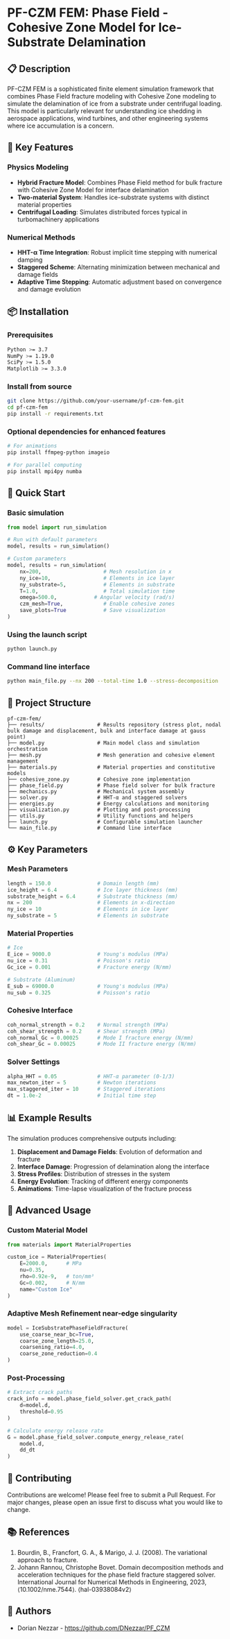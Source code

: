 # PF-CZM FEM: Phase Field - Cohesive Zone Model for Ice-Substrate Delamination

## 📋 Description

PF-CZM FEM is a sophisticated finite element simulation framework that combines Phase Field fracture modeling with Cohesive Zone modeling to simulate the delamination of ice from a substrate under centrifugal loading. This model is particularly relevant for understanding ice shedding in aerospace applications, wind turbines, and other engineering systems where ice accumulation is a concern.

## 🚀 Key Features

### Physics Modeling
- **Hybrid Fracture Model**: Combines Phase Field method for bulk fracture with Cohesive Zone Model for interface delamination
- **Two-material System**: Handles ice-substrate systems with distinct material properties
- **Centrifugal Loading**: Simulates distributed forces typical in turbomachinery applications

### Numerical Methods
- **HHT-α Time Integration**: Robust implicit time stepping with numerical damping
- **Staggered Scheme**: Alternating minimization between mechanical and damage fields
- **Adaptive Time Stepping**: Automatic adjustment based on convergence and damage evolution

## 📦 Installation

### Prerequisites
```bash
Python >= 3.7
NumPy >= 1.19.0
SciPy >= 1.5.0
Matplotlib >= 3.3.0
```

### Install from source
```bash
git clone https://github.com/your-username/pf-czm-fem.git
cd pf-czm-fem
pip install -r requirements.txt
```

### Optional dependencies for enhanced features
```bash
# For animations
pip install ffmpeg-python imageio

# For parallel computing
pip install mpi4py numba
```

## 🎯 Quick Start

### Basic simulation
```python
from model import run_simulation

# Run with default parameters
model, results = run_simulation()

# Custom parameters
model, results = run_simulation(
    nx=200,                    # Mesh resolution in x
    ny_ice=10,                 # Elements in ice layer
    ny_substrate=5,            # Elements in substrate
    T=1.0,                     # Total simulation time
    omega=500.0,            # Angular velocity (rad/s)
    czm_mesh=True,             # Enable cohesive zones
    save_plots=True            # Save visualization
)
```

### Using the launch script
```bash
python launch.py
```

### Command line interface
```bash
python main_file.py --nx 200 --total-time 1.0 --stress-decomposition
```

## 📁 Project Structure

```
pf-czm-fem/
├── results/                 # Results repository (stress plot, nodal bulk damage and displacement, bulk and interface damage at gauss point)
├── model.py                 # Main model class and simulation orchestration
├── mesh.py                  # Mesh generation and cohesive element management
├── materials.py             # Material properties and constitutive models
├── cohesive_zone.py         # Cohesive zone implementation
├── phase_field.py           # Phase field solver for bulk fracture
├── mechanics.py             # Mechanical system assembly
├── solver.py                # HHT-α and staggered solvers
├── energies.py              # Energy calculations and monitoring
├── visualization.py         # Plotting and post-processing
├── utils.py                 # Utility functions and helpers
├── launch.py                # Configurable simulation launcher
└── main_file.py             # Command line interface
```

## ⚙️ Key Parameters

### Mesh Parameters
```python
length = 150.0               # Domain length (mm)
ice_height = 6.4             # Ice layer thickness (mm)
substrate_height = 6.4       # Substrate thickness (mm)
nx = 200                     # Elements in x-direction
ny_ice = 10                  # Elements in ice layer
ny_substrate = 5             # Elements in substrate
```

### Material Properties
```python
# Ice
E_ice = 9000.0               # Young's modulus (MPa)
nu_ice = 0.31                # Poisson's ratio
Gc_ice = 0.001               # Fracture energy (N/mm)

# Substrate (Aluminum)
E_sub = 69000.0              # Young's modulus (MPa)
nu_sub = 0.325               # Poisson's ratio
```

### Cohesive Interface
```python
coh_normal_strength = 0.2    # Normal strength (MPa)
coh_shear_strength = 0.2     # Shear strength (MPa)
coh_normal_Gc = 0.00025      # Mode I fracture energy (N/mm)
coh_shear_Gc = 0.00025       # Mode II fracture energy (N/mm)
```

### Solver Settings
```python
alpha_HHT = 0.05             # HHT-α parameter (0-1/3)
max_newton_iter = 5          # Newton iterations
max_staggered_iter = 10      # Staggered iterations
dt = 1.0e-2                  # Initial time step
```

## 📊 Example Results

The simulation produces comprehensive outputs including:

1. **Displacement and Damage Fields**: Evolution of deformation and fracture
2. **Interface Damage**: Progression of delamination along the interface
3. **Stress Profiles**: Distribution of stresses in the system
4. **Energy Evolution**: Tracking of different energy components
5. **Animations**: Time-lapse visualization of the fracture process

## 🔧 Advanced Usage

### Custom Material Model
```python
from materials import MaterialProperties

custom_ice = MaterialProperties(
    E=2000.0,      # MPa
    nu=0.35,
    rho=0.92e-9,   # ton/mm³
    Gc=0.002,      # N/mm
    name="Custom Ice"
)
```

### Adaptive Mesh Refinement near-edge singularity
```python
model = IceSubstratePhaseFieldFracture(
    use_coarse_near_bc=True,
    coarse_zone_length=25.0,
    coarsening_ratio=4.0,
    coarse_zone_reduction=0.4
)
```

### Post-Processing
```python
# Extract crack paths
crack_info = model.phase_field_solver.get_crack_path(
    d=model.d, 
    threshold=0.95
)

# Calculate energy release rate
G = model.phase_field_solver.compute_energy_release_rate(
    model.d, 
    dd_dt
)
```


## 🤝 Contributing

Contributions are welcome! Please feel free to submit a Pull Request. For major changes, please open an issue first to discuss what you would like to change.

## 📚 References

1. Bourdin, B., Francfort, G. A., & Marigo, J. J. (2008). The variational approach to fracture.
2. Johann Rannou, Christophe Bovet. Domain decomposition methods and acceleration techniques for the phase field fracture staggered solver. International Journal for Numerical Methods in Engineering, 2023, ⟨10.1002/nme.7544⟩. ⟨hal-03938084v2⟩


## 👥 Authors

- Dorian Nezzar - https://github.com/DNezzar/PF_CZM
